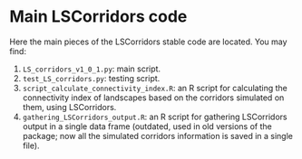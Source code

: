 # Main LSCorridors code

Here the main pieces of the LSCorridors stable code are located. You may find: 
   1. `LS_corridors_v1_0_1.py`: main script.
   2. `test_LS_corridors.py`: testing script.
   3. `script_calculate_connectivity_index.R`: an R script for calculating the connectivity index of landscapes based on 
   the corridors simulated on them, using LSCorridors.
   4. `gathering_LSCorridors_output.R`: an R script for gathering LSCorridors output in a single data frame 
   (outdated, used in old versions of the package; now all the simulated corridors information is saved in a single file).
